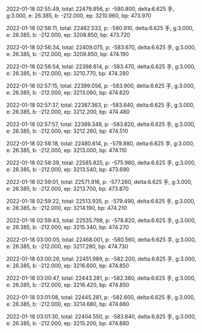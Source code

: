 2022-01-18 02:55:49, total: 22479.856, p: -580.800, delta:6.625 手, g:3.000, e: 26.385, b: -212.000, ep: 3210.960, bp: 473.970

2022-01-18 02:56:11, total: 22462.533, p: -580.910, delta:6.625 手, g:3.000, e: 26.385, b: -212.000, ep: 3208.850, bp: 473.720

2022-01-18 02:56:34, total: 22409.075, p: -583.670, delta:6.625 手, g:3.000, e: 26.385, b: -212.000, ep: 3209.850, bp: 474.190

2022-01-18 02:56:54, total: 22398.614, p: -583.470, delta:6.625 手, g:3.000, e: 26.385, b: -212.000, ep: 3210.770, bp: 474.280

2022-01-18 02:57:15, total: 22399.056, p: -583.900, delta:6.625 手, g:3.000, e: 26.385, b: -212.000, ep: 3213.060, bp: 474.620

2022-01-18 02:57:37, total: 22387.363, p: -583.640, delta:6.625 手, g:3.000, e: 26.385, b: -212.000, ep: 3212.200, bp: 474.480

2022-01-18 02:57:57, total: 22389.348, p: -583.820, delta:6.625 手, g:3.000, e: 26.385, b: -212.000, ep: 3212.260, bp: 474.510

2022-01-18 02:58:18, total: 22480.614, p: -579.880, delta:6.625 手, g:3.000, e: 26.385, b: -212.000, ep: 3213.000, bp: 474.110

2022-01-18 02:58:39, total: 22585.825, p: -575.980, delta:6.625 手, g:3.000, e: 26.385, b: -212.000, ep: 3213.540, bp: 473.690

2022-01-18 02:59:01, total: 22571.916, p: -577.260, delta:6.625 手, g:3.000, e: 26.385, b: -212.000, ep: 3213.700, bp: 473.870

2022-01-18 02:59:22, total: 22513.935, p: -579.490, delta:6.625 手, g:3.000, e: 26.385, b: -212.000, ep: 3214.190, bp: 474.210

2022-01-18 02:59:43, total: 22535.798, p: -578.820, delta:6.625 手, g:3.000, e: 26.385, b: -212.000, ep: 3215.340, bp: 474.270

2022-01-18 03:00:05, total: 22468.001, p: -580.560, delta:6.625 手, g:3.000, e: 26.385, b: -212.000, ep: 3217.280, bp: 474.730

2022-01-18 03:00:26, total: 22451.989, p: -582.200, delta:6.625 手, g:3.000, e: 26.385, b: -212.000, ep: 3216.600, bp: 474.850

2022-01-18 03:00:47, total: 22443.281, p: -582.380, delta:6.625 手, g:3.000, e: 26.385, b: -212.000, ep: 3216.420, bp: 474.850

2022-01-18 03:01:08, total: 22445.281, p: -582.600, delta:6.625 手, g:3.000, e: 26.385, b: -212.000, ep: 3214.680, bp: 474.660

2022-01-18 03:01:30, total: 22404.550, p: -583.840, delta:6.625 手, g:3.000, e: 26.385, b: -212.000, ep: 3215.200, bp: 474.880